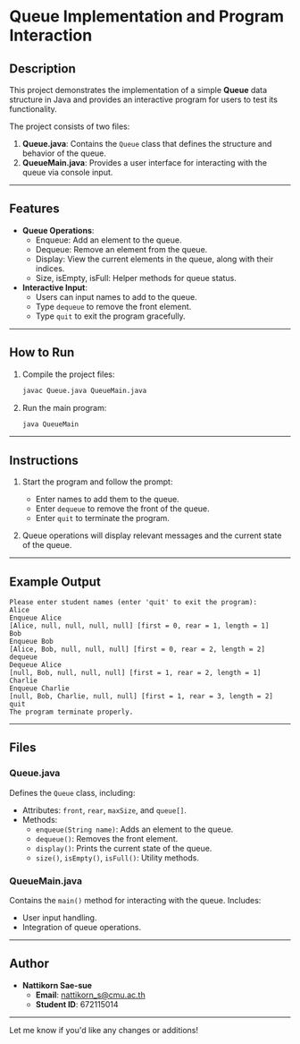 
# Queue Implementation and Program Interaction

## Description
This project demonstrates the implementation of a simple **Queue** data structure in Java and provides an interactive program for users to test its functionality.

The project consists of two files:
1. **Queue.java**: Contains the `Queue` class that defines the structure and behavior of the queue.
2. **QueueMain.java**: Provides a user interface for interacting with the queue via console input.

---

## Features
- **Queue Operations**:
  - Enqueue: Add an element to the queue.
  - Dequeue: Remove an element from the queue.
  - Display: View the current elements in the queue, along with their indices.
  - Size, isEmpty, isFull: Helper methods for queue status.
- **Interactive Input**:
  - Users can input names to add to the queue.
  - Type `dequeue` to remove the front element.
  - Type `quit` to exit the program gracefully.

---

## How to Run
1. Compile the project files:
   ```bash
   javac Queue.java QueueMain.java
   ```
2. Run the main program:
   ```bash
   java QueueMain
   ```

---

## Instructions
1. Start the program and follow the prompt:
   - Enter names to add them to the queue.
   - Enter `dequeue` to remove the front of the queue.
   - Enter `quit` to terminate the program.

2. Queue operations will display relevant messages and the current state of the queue.

---

## Example Output
```
Please enter student names (enter 'quit' to exit the program):
Alice
Enqueue Alice
[Alice, null, null, null, null] [first = 0, rear = 1, length = 1]
Bob
Enqueue Bob
[Alice, Bob, null, null, null] [first = 0, rear = 2, length = 2]
dequeue
Dequeue Alice
[null, Bob, null, null, null] [first = 1, rear = 2, length = 1]
Charlie
Enqueue Charlie
[null, Bob, Charlie, null, null] [first = 1, rear = 3, length = 2]
quit
The program terminate properly.
```

---

## Files
### Queue.java
Defines the `Queue` class, including:
- Attributes: `front`, `rear`, `maxSize`, and `queue[]`.
- Methods:
  - `enqueue(String name)`: Adds an element to the queue.
  - `dequeue()`: Removes the front element.
  - `display()`: Prints the current state of the queue.
  - `size()`, `isEmpty()`, `isFull()`: Utility methods.

### QueueMain.java
Contains the `main()` method for interacting with the queue. Includes:
- User input handling.
- Integration of queue operations.

---

## Author
- **Nattikorn Sae-sue**
  - **Email**: nattikorn_s@cmu.ac.th
  - **Student ID**: 672115014

--- 

Let me know if you'd like any changes or additions!
